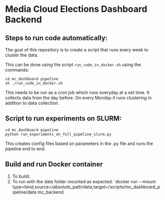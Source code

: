 # Media Cloud Elections Dashboard Backend

## Steps to run code automatically:

The goal of this repository is to create a script that runs every week to cluster the data. 

This can be done using the script ``run_code_in_docker.sh`` using the commands: 

```
cd mc_dashboard pipeline
sh ./run_code_in_docker.sh
```

This needs to be run as a cron job which runs everyday at a set time. It collects data from the day before. On every Monday it runs clustering in addition to data collection.

## Script to run experiments on SLURM:

```
cd mc_dashboard pipeline
python run_experiments_on_full_pipeline_slurm.py
```

This creates config files based on parameters in the .py file and runs the pipeline end to end.


## Build and run Docker container
1. To build: 
2. To run with the data folder mounted as expected: `docker run --mount type=bind,source=/absolute_path/data,target=/scripts/mc_dashboard_pipeline/data mc_backend
